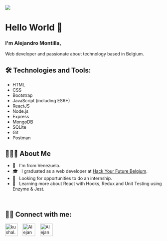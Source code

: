![](https://media.giphy.com/media/SpopD7IQN2gK3qN4jS/giphy.gif)

# Hello World 👋

### I'm Alejandro Montilla,

Web developer and passionate about technology based in Belgium.

## 🛠 Technologies and Tools:

-  HTML
-  CSS
-  Bootstrap
-  JavaScript (including ES6+)
-  ReactJS
-  Node.js
-  Express
-  MongoDB
-  SQLite
-  Git
-  Postman

## 👨🏻‍💻 About Me

-  🏡 &nbsp; I'm from Venezuela.
-  🎓 &nbsp; I graduated as a web developer at [Hack Your Future Belgium](https://github.com/HackYourFutureBelgium).
-  💼 &nbsp; Looking for opportunities to do an internship.
-  🌱 &nbsp; Learning more about React with Hooks, Redux and Unit Testing using Enzyme & Jest.

<br/>

## 🤝🏻 Connect with me:

<p align="left">
<a href="https://www.instagram.com/_alejo__/" target="blank"><img align="center" src="https://cdn.jsdelivr.net/npm/simple-icons@3.0.1/icons/instagram.svg" alt="kushal.bhanot" height="40" width="40" /></a> &nbsp;&nbsp;
<a href="https://twitter.com/AleMontilla_dev" target="blank"><img align="center" src="https://cdn.jsdelivr.net/npm/simple-icons@3.0.1/icons/twitter.svg" alt="Alejandro-Montilla" height="40" width="40" /></a> &nbsp;&nbsp;
<a href="https://www.linkedin.com/in/alejandro-montilla" target="blank"><img align="center" src="https://cdn.jsdelivr.net/npm/simple-icons@3.0.1/icons/linkedin.svg" alt="Alejandro-Montilla" height="40" width="40" /></a> &nbsp;&nbsp;

</p>
